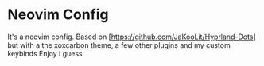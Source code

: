# Neovim Config
It's a neovim config.
Based on [https://github.com/JaKooLit/Hyprland-Dots] but with a the xoxcarbon theme, a few other plugins and my custom keybinds
Enjoy i guess
